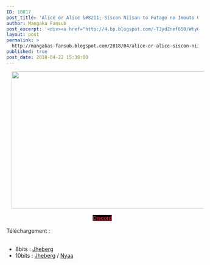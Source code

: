 ```yaml
---
ID: 10817
post_title: 'Alice or Alice &#8211; Siscon Niisan to Futago no Imouto 03'
author: Mangaka Fansub
post_excerpt: '<div><a href="http://4.bp.blogspot.com/-TJydZnef658/WtyOzImRKtI/AAAAAAAABL8/st_Q4ageWMgoX_CGCj8RgoGxAe0DlA_2QCK4BGAYYCw/s1600/vlcsnap-error577.png"><img border="0" height="360" src="https://4.bp.blogspot.com/-TJydZnef658/WtyOzImRKtI/AAAAAAAABL8/st_Q4ageWMgoX_CGCj8RgoGxAe0DlA_2QCK4BGAYYCw/s640/vlcsnap-error577.png" width="640"></a></div><div><br></div><div><a href="https://discord.gg/xzxCd89" target="_blank">Discord</a></div><div><br></div><div>T&eacute;l&eacute;chargement :</div><br><ul><li>8bits : <a href="http://jheberg.net/captcha/mangakas-fansub-alice-or-alice-siscon-niisan-to-12/" target="_blank">Jheberg</a>&nbsp;</li><li>10bits : <a href="http://www.jheberg.net/captcha/mangakas-fansub-alice-or-alice-siscon-niisan-to-8/" target="_blank">Jheberg</a> / <a href="https://nyaa.si/view/1029316" target="_blank">Nyaa</a></li></ul>'
layout: post
permalink: >
  http://mangakas-fansub.blogspot.com/2018/04/alice-or-alice-siscon-niisan-to-futago.html
published: true
post_date: 2018-04-22 15:38:00
---
```

<div class="separator" style="clear: both; text-align: center;"><a href="http://4.bp.blogspot.com/-TJydZnef658/WtyOzImRKtI/AAAAAAAABL8/st_Q4ageWMgoX_CGCj8RgoGxAe0DlA_2QCK4BGAYYCw/s1600/vlcsnap-error577.png" imageanchor="1" style="margin-left: 1em; margin-right: 1em;"><img border="0" height="360" src="https://4.bp.blogspot.com/-TJydZnef658/WtyOzImRKtI/AAAAAAAABL8/st_Q4ageWMgoX_CGCj8RgoGxAe0DlA_2QCK4BGAYYCw/s640/vlcsnap-error577.png" width="640" /></a></div><div class="separator" style="clear: both; text-align: center;"><br /></div><div class="separator" style="clear: both; text-align: center;"><a href="https://discord.gg/xzxCd89" style="background-color: black; color: #ff4152; font-family: &quot;trebuchet ms&quot;, trebuchet, sans-serif; font-size: 14.85px;" >Discord</a></div><div class="separator" style="clear: both; text-align: center;"><br /></div><div class="separator" style="clear: both; text-align: left;">Téléchargement :</div><br /><ul><li>8bits : <a href="http://jheberg.net/captcha/mangakas-fansub-alice-or-alice-siscon-niisan-to-12/" >Jheberg</a>&nbsp;</li><li>10bits : <a href="http://www.jheberg.net/captcha/mangakas-fansub-alice-or-alice-siscon-niisan-to-8/" >Jheberg</a> / <a href="https://nyaa.si/view/1029316" >Nyaa</a></li></ul>